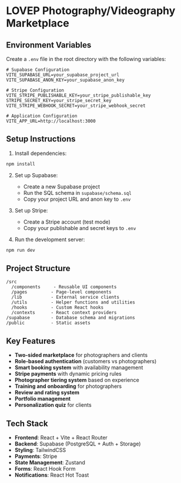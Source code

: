 # LOVEP Photography/Videography Marketplace

## Environment Variables

Create a `.env` file in the root directory with the following variables:

```
# Supabase Configuration
VITE_SUPABASE_URL=your_supabase_project_url
VITE_SUPABASE_ANON_KEY=your_supabase_anon_key

# Stripe Configuration
VITE_STRIPE_PUBLISHABLE_KEY=your_stripe_publishable_key
STRIPE_SECRET_KEY=your_stripe_secret_key
VITE_STRIPE_WEBHOOK_SECRET=your_stripe_webhook_secret

# Application Configuration
VITE_APP_URL=http://localhost:3000
```

## Setup Instructions

1. Install dependencies:
```bash
npm install
```

2. Set up Supabase:
   - Create a new Supabase project
   - Run the SQL schema in `supabase/schema.sql`
   - Copy your project URL and anon key to `.env`

3. Set up Stripe:
   - Create a Stripe account (test mode)
   - Copy your publishable and secret keys to `.env`

4. Run the development server:
```bash
npm run dev
```

## Project Structure

```
/src
  /components     - Reusable UI components
  /pages         - Page-level components
  /lib           - External service clients
  /utils         - Helper functions and utilities
  /hooks         - Custom React hooks
  /contexts      - React context providers
/supabase        - Database schema and migrations
/public          - Static assets
```

## Key Features

- **Two-sided marketplace** for photographers and clients
- **Role-based authentication** (customers vs photographers)
- **Smart booking system** with availability management
- **Stripe payments** with dynamic pricing rules
- **Photographer tiering system** based on experience
- **Training and onboarding** for photographers
- **Review and rating system**
- **Portfolio management**
- **Personalization quiz** for clients

## Tech Stack

- **Frontend**: React + Vite + React Router
- **Backend**: Supabase (PostgreSQL + Auth + Storage)
- **Styling**: TailwindCSS
- **Payments**: Stripe
- **State Management**: Zustand
- **Forms**: React Hook Form
- **Notifications**: React Hot Toast
